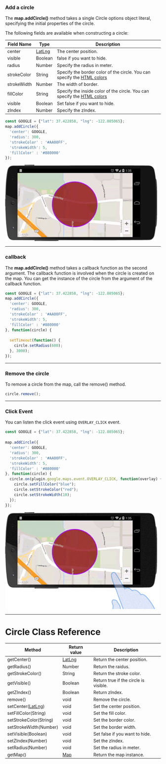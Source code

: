 ### Add a circle
The **map.addCircle()** method takes a single Circle options object literal, specifying the initial properties of the circle.

The following fields are available when constructing a circle:

Field Name | Type | Description
----|------|----
center | [LatLng](../LatLng/README.md) | The center position.
visible | Boolean | false if you want to hide.
radius | Number | Specify the radius in meter.
strokeColor | String | Specify the border color of the circle. You can specify the [HTML colors](../../Available-HTML-colors/README.md)
strokeWidth | Number | The width of border.
fillColor | String | Specify the inside color of the circle. You can specify the [HTML colors](../../Available-HTML-colors/README.md)
visible | Boolean | Set false if you want to hide.
zIndex | Number | Specify the zIndex.

```js
const GOOGLE = {"lat": 37.422858, "lng": -122.085065};
map.addCircle({
  'center': GOOGLE,
  'radius': 300,
  'strokeColor' : '#AA00FF',
  'strokeWidth': 5,
  'fillColor' : '#880000'
});
```
![image](./circle.png)

---

### callback
The **map.addCircle()** method takes a callback function as the second argument.
The callback function is involved when the circle is created on the map.
You can get the instance of the circle from the argument of the callback function.
```js
const GOOGLE = {"lat": 37.422858, "lng": -122.085065};
map.addCircle({
  'center': GOOGLE,
  'radius': 300,
  'strokeColor' : '#AA00FF',
  'strokeWidth': 5,
  'fillColor' : '#880000'
}, function(circle) {

  setTimeout(function() {
    circle.setRadius(600);
  }, 3000);
});
```

---

### Remove the circle
To remove a circle from the map, call the remove() method.

```js
circle.remove();
```

---

### Click Event
You can listen the click event using `OVERLAY_CLICK` event.
```js
const GOOGLE = {"lat": 37.422858, "lng": -122.085065};

map.addCircle({
  'center': GOOGLE,
  'radius': 300,
  'strokeColor' : '#AA00FF',
  'strokeWidth': 5,
  'fillColor' : '#880000'
}, function(circle) {
  circle.on(plugin.google.maps.event.OVERLAY_CLICK, function(overlay) {
    circle.setFillColor("blue");
    circle.setStrokeColor("red");
    circle.setStrokeWidth(10);
  });
});
```
![](circle_click.gif)

***
# Circle Class Reference
Method | Return value | Description
----|------|----
getCenter() | [LatLng](../LatLng/README.md)  | Return the center position.
getRadius() | Number  | Return the raidus.
getStrokeColor() | String  | Return the stroke color.
getVisible() | Boolean  | Return true if the circle is visible.
getZIndex() | Boolean  | Return zIndex.
remove() | void | Remove the circle.
setCenter([LatLng](../LatLng/README.md)) | void | Set the center position.
setFillColor(String) | void | Set the fill color.
setStrokeColor(String) | void | Set the border color.
setStrokeWidth(Number) | void | Set the border width.
setVisible(Boolean) | void | Set false if you want to hide.
setZIndex(Number) | void | Set the zIndex.
setRadius(Number) | void | Set the radius in meter.
getMap() | [Map](../Map/README.md)  | Return the map instance.
